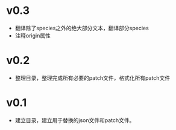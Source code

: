 # v0.3

* 翻译除了species之外的绝大部分文本，翻译部分species
* 注释origin属性

# v0.2

* 整理目录，整理完成所有必要的patch文件，格式化所有patch文件

# v0.1

* 建立目录，建立用于替换的json文件和patch文件。